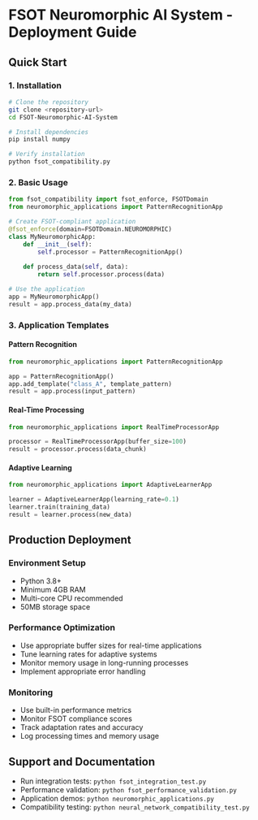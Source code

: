 
# FSOT Neuromorphic AI System - Deployment Guide

## Quick Start

### 1. Installation
```bash
# Clone the repository
git clone <repository-url>
cd FSOT-Neuromorphic-AI-System

# Install dependencies
pip install numpy

# Verify installation
python fsot_compatibility.py
```

### 2. Basic Usage
```python
from fsot_compatibility import fsot_enforce, FSOTDomain
from neuromorphic_applications import PatternRecognitionApp

# Create FSOT-compliant application
@fsot_enforce(domain=FSOTDomain.NEUROMORPHIC)
class MyNeuromorphicApp:
    def __init__(self):
        self.processor = PatternRecognitionApp()
    
    def process_data(self, data):
        return self.processor.process(data)

# Use the application
app = MyNeuromorphicApp()
result = app.process_data(my_data)
```

### 3. Application Templates

#### Pattern Recognition
```python
from neuromorphic_applications import PatternRecognitionApp

app = PatternRecognitionApp()
app.add_template("class_A", template_pattern)
result = app.process(input_pattern)
```

#### Real-Time Processing
```python
from neuromorphic_applications import RealTimeProcessorApp

processor = RealTimeProcessorApp(buffer_size=100)
result = processor.process(data_chunk)
```

#### Adaptive Learning
```python
from neuromorphic_applications import AdaptiveLearnerApp

learner = AdaptiveLearnerApp(learning_rate=0.1)
learner.train(training_data)
result = learner.process(new_data)
```

## Production Deployment

### Environment Setup
- Python 3.8+
- Minimum 4GB RAM
- Multi-core CPU recommended
- 50MB storage space

### Performance Optimization
- Use appropriate buffer sizes for real-time applications
- Tune learning rates for adaptive systems
- Monitor memory usage in long-running processes
- Implement appropriate error handling

### Monitoring
- Use built-in performance metrics
- Monitor FSOT compliance scores
- Track adaptation rates and accuracy
- Log processing times and memory usage

## Support and Documentation
- Run integration tests: `python fsot_integration_test.py`
- Performance validation: `python fsot_performance_validation.py`
- Application demos: `python neuromorphic_applications.py`
- Compatibility testing: `python neural_network_compatibility_test.py`
